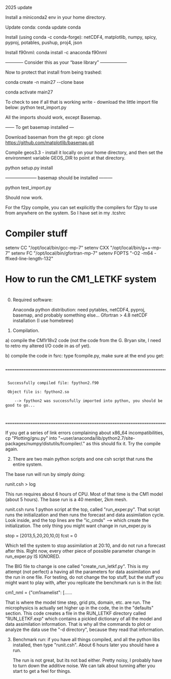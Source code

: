 2025 update

Install a miniconda2 env in your home directory.

Update conda:  conda update conda

Install (using conda -c conda-forge):  netCDF4, matplotlib, numpy, spicy, pyproj, potables, pushup, proj4, json

Install f90nml:  conda install -c anaconda f90nml

————  Consider this as your “base library” ——————

Now to protect that install from being trashed:

conda create -n main27 --clone base

conda activate main27

To check to see if all that is working write - download the little import file below:  python test_import.py

All the imports should work, except Basemap.

—— To get basemap installed —

Download baseman from the git repo:  git clone https://github.com/matplotlib/basemap.git

Compile geos3.3 - install it locally on your home directory, and then set the environment variable GEOS_DIR to point at that directory.

python setup.py install

——————— basemap should be installed ———

python test_import.py

Should now work.

For the f2py compile, you can set explicitly the compilers for f2py to use from anywhere on the system.  So I have set in my .tcshrc

# Compiler stuff

setenv CC "/opt/local/bin/gcc-mp-7"
setenv CXX "/opt/local/bin/g++-mp-7"
setenv FC "/opt/local/bin/gfortran-mp-7"
setenv FOPTS "-O2 -m64 -ffixed-line-length-132"

#
# How to run the CM1_LETKF system
#
#

0.  Required software:

    Anaconda python distribution:  need pytables, netCDF4, pyproj, basemap, and probably something else...
    Gfortran > 4.8
    netCDF installation (I use homebrew)

1.  Compilation.

a)  compile the CM1r18v2 code (not the code from the G. Bryan site, I need to retro my
    altered I/O code in as of yet).

b)  compile the code in fsrc:  type fcompile.py, make sure at the end you get:

     ==========================================================================================


     Successfully compiled file: fpython2.f90

     Object file is: fpython2.so

        --> fpython2 was successfully imported into python, you should be good to go...

     
     ==========================================================================================

   If you get a series of link errors complaining about x86_64 incompatibilities, cp "Plotting/gnu.py" into
   "~user/anaconda/lib/python2.7/site-packages/numpy/distutils/fcompiler/." as this should fix it. Try the compile
   again.


2.  There are two main python scripts and one csh script that runs the entire system.

   The base run will run by simply doing:

   runit.csh > log

   This run requires about 6 hours of CPU.  Most of that time is the CM1 model (about 5 hours).
   The base run is a 40 member, 2km mesh.

   runit.csh runs 1 python script at the top, called "run_exper.py".  That script runs the initialization
   and then runs the forecast and data assimilation cycle.  Look inside, and the top lines are the 
   "ic_cmds" --> which create the initialization.  The only thing you might want change in run_exper.py is

   stop     = [2013,5,20,20,10,0]
   fcst     = 0

   Which tell the system to stop assimilation at 20:10, and do not run a forecast after this.  Right now,
   every other piece of possible parameter change in run_exper.py IS IGNORED.  

   The BIG file to change is one called "create_run_letkf.py".  This is my attempt (not perfect)
   a having all the parameters for data assimilation and the run in one file.  For testing, do
   not change the top stuff, but the stuff you might want to play with, after you replicate the
   benchmark run is in the list:

   cm1_nml = {"cm1namelist": [......


   That is where the model time step, grid pts, domain, etc. are run.  The microphysics is
   actually set higher up in the code, the in the "defaults" section.  This code creates
   a file in the RUN_LETKF directory called "RUN_LETKF.exp" which contains a pickled dictionary
   of all the model and data assimilation information.  That is why all the commands to plot
   or analyze the data use the "-d directory", because they read that information.

3.  Benchmark run:  if you have all things compiled, and all the python libs installed, then
    type "runit.csh".  About 6 hours later you should have a run.

    The run is not great, but its not bad either.  Pretty noisy, I probably have to turn down the
    additive noise.  We can talk about tunning after you start to get a feel for things.

   





